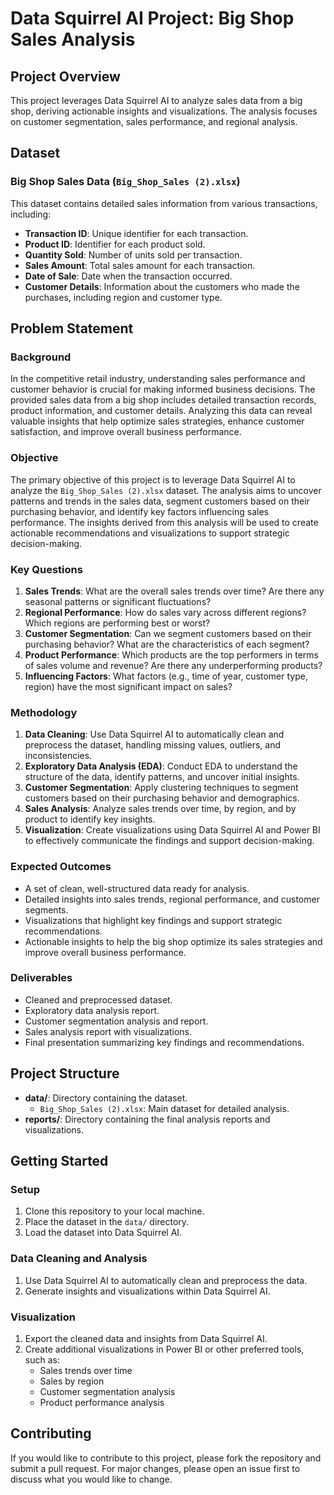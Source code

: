 # Data Squirrel AI Project: Big Shop Sales Analysis

## Project Overview
This project leverages Data Squirrel AI to analyze sales data from a big shop, deriving actionable insights and visualizations. The analysis focuses on customer segmentation, sales performance, and regional analysis.

## Dataset
### Big Shop Sales Data (`Big_Shop_Sales (2).xlsx`)
This dataset contains detailed sales information from various transactions, including:
- **Transaction ID**: Unique identifier for each transaction.
- **Product ID**: Identifier for each product sold.
- **Quantity Sold**: Number of units sold per transaction.
- **Sales Amount**: Total sales amount for each transaction.
- **Date of Sale**: Date when the transaction occurred.
- **Customer Details**: Information about the customers who made the purchases, including region and customer type.


## Problem Statement

### Background
In the competitive retail industry, understanding sales performance and customer behavior is crucial for making informed business decisions. The provided sales data from a big shop includes detailed transaction records, product information, and customer details. Analyzing this data can reveal valuable insights that help optimize sales strategies, enhance customer satisfaction, and improve overall business performance.

### Objective
The primary objective of this project is to leverage Data Squirrel AI to analyze the `Big_Shop_Sales (2).xlsx` dataset. The analysis aims to uncover patterns and trends in the sales data, segment customers based on their purchasing behavior, and identify key factors influencing sales performance. The insights derived from this analysis will be used to create actionable recommendations and visualizations to support strategic decision-making.

### Key Questions
1. **Sales Trends**: What are the overall sales trends over time? Are there any seasonal patterns or significant fluctuations?
2. **Regional Performance**: How do sales vary across different regions? Which regions are performing best or worst?
3. **Customer Segmentation**: Can we segment customers based on their purchasing behavior? What are the characteristics of each segment?
4. **Product Performance**: Which products are the top performers in terms of sales volume and revenue? Are there any underperforming products?
5. **Influencing Factors**: What factors (e.g., time of year, customer type, region) have the most significant impact on sales?

### Methodology
1. **Data Cleaning**: Use Data Squirrel AI to automatically clean and preprocess the dataset, handling missing values, outliers, and inconsistencies.
2. **Exploratory Data Analysis (EDA)**: Conduct EDA to understand the structure of the data, identify patterns, and uncover initial insights.
3. **Customer Segmentation**: Apply clustering techniques to segment customers based on their purchasing behavior and demographics.
4. **Sales Analysis**: Analyze sales trends over time, by region, and by product to identify key insights.
5. **Visualization**: Create visualizations using Data Squirrel AI and Power BI to effectively communicate the findings and support decision-making.

### Expected Outcomes
- A set of clean, well-structured data ready for analysis.
- Detailed insights into sales trends, regional performance, and customer segments.
- Visualizations that highlight key findings and support strategic recommendations.
- Actionable insights to help the big shop optimize its sales strategies and improve overall business performance.

### Deliverables
- Cleaned and preprocessed dataset.
- Exploratory data analysis report.
- Customer segmentation analysis and report.
- Sales analysis report with visualizations.
- Final presentation summarizing key findings and recommendations.


## Project Structure
- **data/**: Directory containing the dataset.
  - `Big_Shop_Sales (2).xlsx`: Main dataset for detailed analysis.
- **reports/**: Directory containing the final analysis reports and visualizations.

## Getting Started
### Setup
1. Clone this repository to your local machine.
2. Place the dataset in the `data/` directory.
3. Load the dataset into Data Squirrel AI.

### Data Cleaning and Analysis
1. Use Data Squirrel AI to automatically clean and preprocess the data.
2. Generate insights and visualizations within Data Squirrel AI.

### Visualization
1. Export the cleaned data and insights from Data Squirrel AI.
2. Create additional visualizations in Power BI or other preferred tools, such as:
   - Sales trends over time
   - Sales by region
   - Customer segmentation analysis
   - Product performance analysis

## Contributing
If you would like to contribute to this project, please fork the repository and submit a pull request. For major changes, please open an issue first to discuss what you would like to change.



